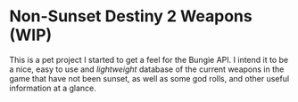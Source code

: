 # Non-Sunset Destiny 2 Weapons (WIP)
This is a pet project I started to get a feel for the Bungie API. I intend it to be a nice, easy to use and _lightweight_ database of the current weapons in the game that have not been sunset, as well as some god rolls, and other useful information at a glance.